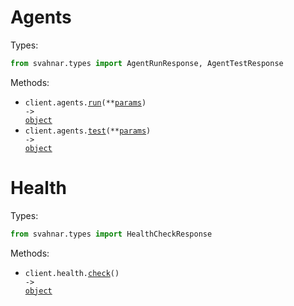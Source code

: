 # Agents

Types:

```python
from svahnar.types import AgentRunResponse, AgentTestResponse
```

Methods:

- <code title="post /v1/agents/run">client.agents.<a href="./src/svahnar/resources/agents.py">run</a>(\*\*<a href="src/svahnar/types/agent_run_params.py">params</a>) -> <a href="./src/svahnar/types/agent_run_response.py">object</a></code>
- <code title="post /v1/agents/test">client.agents.<a href="./src/svahnar/resources/agents.py">test</a>(\*\*<a href="src/svahnar/types/agent_test_params.py">params</a>) -> <a href="./src/svahnar/types/agent_test_response.py">object</a></code>

# Health

Types:

```python
from svahnar.types import HealthCheckResponse
```

Methods:

- <code title="get /health">client.health.<a href="./src/svahnar/resources/health.py">check</a>() -> <a href="./src/svahnar/types/health_check_response.py">object</a></code>
